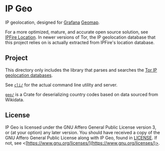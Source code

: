 # IP Geo

IP geolocation, designed for [Grafana](https://grafana.com/oss/grafana/) [Geomap](https://grafana.com/docs/grafana/latest/panels-visualizations/visualizations/geomap/).

For a more optimized, mature, and accurate open source solution, see [IPFire Location](https://www.ipfire.org/location).
In newer versions of Tor, the IP geolocation database that this project relies on is actually extracted from IPFire's location database.

## Project

This directory only includes the library that parses and searches the [Tor IP geolocation databases](https://packages.ubuntu.com/noble/tor-geoipdb).

See [`cli/`](./cli/) for the actual command line utility and server.

[`geo/`](./geo/) is a Crate for deserializing country codes based on data sourced from Wikidata.

## License

IP Geo is licensed under the GNU Affero General Public License version 3, or (at your option) any later version.
You should have received a copy of the GNU Affero General Public License along with IP Geo, found in [LICENSE](./LICENSE).
If not, see \<[https://www.gnu.org/licenses/](https://www.gnu.org/licenses/)>.
